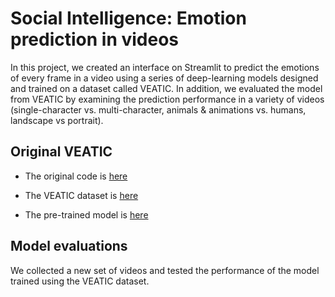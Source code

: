 # Social Intelligence: Emotion prediction in videos

In this project, we created an interface on Streamlit to predict the emotions of every frame in a video using a series of deep-learning models designed and trained on a dataset called VEATIC. In addition, we evaluated the model from VEATIC by examining the prediction performance in a variety of videos (single-character vs. multi-character, animals & animations vs. humans, landscape vs portrait).

## Original VEATIC
- The original code is [here](https://veatic.github.io/)

- The VEATIC dataset is [here](https://drive.google.com/file/d/1HZIw8RGsRwwENhJlhNJRL88YyfiE442N/view)

- The pre-trained model is [here](https://drive.google.com/file/d/1dRqmx4UWAtB8E6tcj8XEd16Opk6OZCIx/view)

## Model evaluations
We collected a new set of videos and tested the performance of the model trained using the VEATIC dataset.
